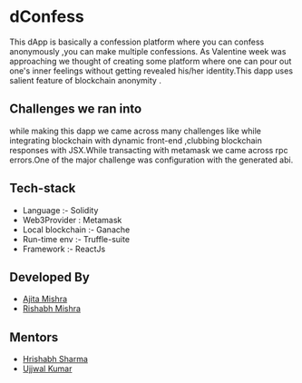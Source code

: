 # dConfess

This dApp is basically a confession platform  where you can confess anonymously ,you can make multiple confessions.
As Valentine week was approaching we thought of creating some platform where one can pour out one's inner feelings without
getting revealed his/her identity.This dapp uses salient feature of blockchain anonymity .

## Challenges we ran into
while making this dapp we came across many challenges like while integrating blockchain with dynamic front-end ,clubbing
blockchain responses with JSX.While transacting with metamask we came across rpc errors.One of the major challenge was configuration with
the generated abi.


## Tech-stack
- Language :- Solidity
- Web3Provider : Metamask
- Local blockchain :- Ganache
- Run-time env :- Truffle-suite
- Framework :- ReactJs

## Developed By
- [Ajita Mishra](https://github.com/ajitamishra)
- [Rishabh Mishra](https://github.com/Rishabh3321)

## Mentors
- [Hrishabh Sharma](https://github.com/Sharma-Hrishabh)
- [Ujjwal Kumar](https://github.com/Ujjwal0501)



